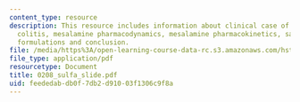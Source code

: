 ```yaml
---
content_type: resource
description: This resource includes information about clinical case of ulcerative
  colitis, mesalamine pharmacodynamics, mesalamine pharmacokinetics, safer mesalamine
  formulations and conclusion.
file: /media/https%3A/open-learning-course-data-rc.s3.amazonaws.com/hst-151-principles-of-pharmacology-spring-2005/feededabdb0f7db2d91003f1306c9f8a_0208_sulfa_slide.pdf
file_type: application/pdf
resourcetype: Document
title: 0208_sulfa_slide.pdf
uid: feededab-db0f-7db2-d910-03f1306c9f8a
---
```

